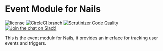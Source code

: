 # Event Module for Nails

![license](https://img.shields.io/badge/license-MIT-green.svg)
[![CircleCI branch](https://img.shields.io/circleci/project/github/nails/module-event.svg)](https://circleci.com/gh/nails/module-event)
[![Scrutinizer Code Quality](https://scrutinizer-ci.com/g/nails/module-event/badges/quality-score.png)](https://scrutinizer-ci.com/g/nails/module-event)
[![Join the chat on Slack!](https://now-examples-slackin-rayibnpwqe.now.sh/badge.svg)](https://nails-app.slack.com/shared_invite/MTg1NDcyNjI0ODcxLTE0OTUwMzA1NTYtYTZhZjc5YjExMQ)

This is the event module for Nails, it provides an interface for tracking user events and triggers.
